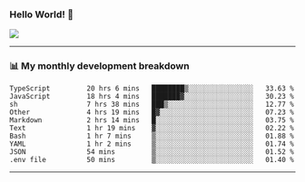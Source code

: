 ### Hello World! 👋

<a>
  <img align="center" src="https://github-readme-stats.vercel.app/api?username=megatunger&count_private=true&include_all_commits=true&bg_color=30,56CCF2,2F80ED&title_color=fff&text_color=fff" />
</a>

------
### 📊 My monthly development breakdown

<!--START_SECTION:waka-->

```text
TypeScript         20 hrs 6 mins   ████████▒░░░░░░░░░░░░░░░░   33.63 %
JavaScript         18 hrs 4 mins   ███████▓░░░░░░░░░░░░░░░░░   30.23 %
sh                 7 hrs 38 mins   ███▒░░░░░░░░░░░░░░░░░░░░░   12.77 %
Other              4 hrs 19 mins   █▓░░░░░░░░░░░░░░░░░░░░░░░   07.23 %
Markdown           2 hrs 14 mins   █░░░░░░░░░░░░░░░░░░░░░░░░   03.75 %
Text               1 hr 19 mins    ▓░░░░░░░░░░░░░░░░░░░░░░░░   02.22 %
Bash               1 hr 7 mins     ▒░░░░░░░░░░░░░░░░░░░░░░░░   01.88 %
YAML               1 hr 2 mins     ▒░░░░░░░░░░░░░░░░░░░░░░░░   01.74 %
JSON               54 mins         ▒░░░░░░░░░░░░░░░░░░░░░░░░   01.52 %
.env file          50 mins         ▒░░░░░░░░░░░░░░░░░░░░░░░░   01.40 %
```

<!--END_SECTION:waka-->

------
